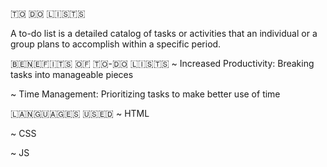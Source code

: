 🇹‌🇴‌ 🇩‌🇴‌ 🇱‌🇮‌🇸‌🇹‌🇸‌

A to-do list is a detailed catalog of tasks or activities that an individual or a group plans to accomplish within a specific period.

🇧‌🇪‌🇳‌🇪‌🇫‌🇮‌🇹‌🇸‌ 🇴‌🇫‌ 🇹‌🇴‌-🇩‌🇴‌ 🇱‌🇮‌🇸‌🇹‌🇸‌
~ Increased Productivity: Breaking tasks into manageable pieces

~ Time Management: Prioritizing tasks to make better use of time

🇱‌🇦‌🇳‌🇬‌🇺‌🇦‌🇬‌🇪‌🇸‌ 🇺‌🇸‌🇪‌🇩‌
~ HTML

~ CSS

~ JS
